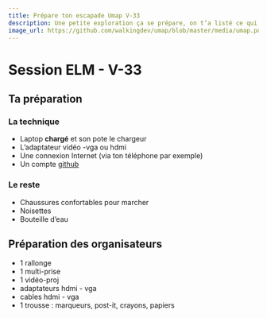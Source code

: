 ```yaml
---
title: Prépare ton escapade Umap V-33
description: Une petite exploration ça se prépare, on t’a listé ce qui nous paraissait indispensable (ou pas).
image_url: https://github.com/walkingdev/umap/blob/master/media/umap.png?raw=true
---
```


# Session ELM - V-33

## Ta préparation

### La technique
- Laptop **chargé** et son pote le chargeur
- L’adaptateur vidéo -vga ou hdmi
- Une connexion Internet (via ton téléphone par exemple)
- Un compte [github](https://github.com/join?source=header-home)

### Le reste
- Chaussures confortables pour marcher
- Noisettes
- Bouteille d’eau

## Préparation des organisateurs
* 1 rallonge
* 1 multi-prise
* 1 vidéo-proj
* adaptateurs hdmi - vga
* cables hdmi - vga
* 1 trousse : marqueurs, post-it, crayons, papiers
